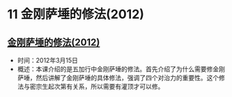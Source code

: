 # 11 金刚萨埵的修法(2012)

## [金刚萨埵的修法(2012)](https://www.fohuifayu.com/index.php/huideng-jiangtang/fofa-jianxiu/jingangsaduo-de-xiufa/505-l12004)

- 时间：2012年3月15日
- 概述：本课介绍的是五加行中金刚萨埵的修法。首先介绍了为什么需要修金刚萨埵，然后讲解了金刚萨埵的具体修法，强调了四个对治力的重要性。这个修法与密宗生起次第有关系，所以需要有灌顶才可以修。